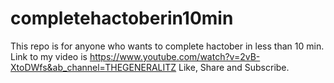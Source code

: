 # completehactoberin10min
This repo is for anyone who wants to complete hactober in less than 10 min.
Link to my video is https://www.youtube.com/watch?v=2vB-XtoDWfs&ab_channel=THEGENERALITZ
Like, Share and Subscribe.
